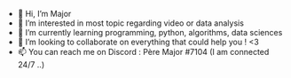 - 👋 Hi, I’m Major
- 👀 I’m interested in most topic regarding video or data analysis
- 🌱 I’m currently learning programming, python, algorithms, data sciences
- 💞️ I’m looking to collaborate on everything that could help you ! <3 
- 📫 You can reach me on Discord : Père Major #7104 (I am connected 24/7 ..)
